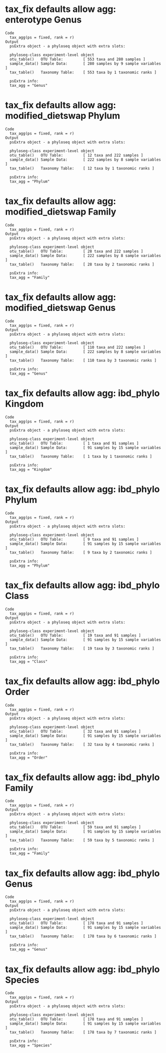 # tax_fix defaults allow agg: enterotype Genus

    Code
      tax_agg(ps = fixed, rank = r)
    Output
      psExtra object - a phyloseq object with extra slots:
      
      phyloseq-class experiment-level object
      otu_table()   OTU Table:         [ 553 taxa and 280 samples ]
      sample_data() Sample Data:       [ 280 samples by 9 sample variables ]
      tax_table()   Taxonomy Table:    [ 553 taxa by 1 taxonomic ranks ]
      
      psExtra info:
      tax_agg = "Genus" 

# tax_fix defaults allow agg: modified_dietswap Phylum

    Code
      tax_agg(ps = fixed, rank = r)
    Output
      psExtra object - a phyloseq object with extra slots:
      
      phyloseq-class experiment-level object
      otu_table()   OTU Table:         [ 12 taxa and 222 samples ]
      sample_data() Sample Data:       [ 222 samples by 8 sample variables ]
      tax_table()   Taxonomy Table:    [ 12 taxa by 1 taxonomic ranks ]
      
      psExtra info:
      tax_agg = "Phylum" 

# tax_fix defaults allow agg: modified_dietswap Family

    Code
      tax_agg(ps = fixed, rank = r)
    Output
      psExtra object - a phyloseq object with extra slots:
      
      phyloseq-class experiment-level object
      otu_table()   OTU Table:         [ 28 taxa and 222 samples ]
      sample_data() Sample Data:       [ 222 samples by 8 sample variables ]
      tax_table()   Taxonomy Table:    [ 28 taxa by 2 taxonomic ranks ]
      
      psExtra info:
      tax_agg = "Family" 

# tax_fix defaults allow agg: modified_dietswap Genus

    Code
      tax_agg(ps = fixed, rank = r)
    Output
      psExtra object - a phyloseq object with extra slots:
      
      phyloseq-class experiment-level object
      otu_table()   OTU Table:         [ 110 taxa and 222 samples ]
      sample_data() Sample Data:       [ 222 samples by 8 sample variables ]
      tax_table()   Taxonomy Table:    [ 110 taxa by 3 taxonomic ranks ]
      
      psExtra info:
      tax_agg = "Genus" 

# tax_fix defaults allow agg: ibd_phylo Kingdom

    Code
      tax_agg(ps = fixed, rank = r)
    Output
      psExtra object - a phyloseq object with extra slots:
      
      phyloseq-class experiment-level object
      otu_table()   OTU Table:         [ 1 taxa and 91 samples ]
      sample_data() Sample Data:       [ 91 samples by 15 sample variables ]
      tax_table()   Taxonomy Table:    [ 1 taxa by 1 taxonomic ranks ]
      
      psExtra info:
      tax_agg = "Kingdom" 

# tax_fix defaults allow agg: ibd_phylo Phylum

    Code
      tax_agg(ps = fixed, rank = r)
    Output
      psExtra object - a phyloseq object with extra slots:
      
      phyloseq-class experiment-level object
      otu_table()   OTU Table:         [ 9 taxa and 91 samples ]
      sample_data() Sample Data:       [ 91 samples by 15 sample variables ]
      tax_table()   Taxonomy Table:    [ 9 taxa by 2 taxonomic ranks ]
      
      psExtra info:
      tax_agg = "Phylum" 

# tax_fix defaults allow agg: ibd_phylo Class

    Code
      tax_agg(ps = fixed, rank = r)
    Output
      psExtra object - a phyloseq object with extra slots:
      
      phyloseq-class experiment-level object
      otu_table()   OTU Table:         [ 19 taxa and 91 samples ]
      sample_data() Sample Data:       [ 91 samples by 15 sample variables ]
      tax_table()   Taxonomy Table:    [ 19 taxa by 3 taxonomic ranks ]
      
      psExtra info:
      tax_agg = "Class" 

# tax_fix defaults allow agg: ibd_phylo Order

    Code
      tax_agg(ps = fixed, rank = r)
    Output
      psExtra object - a phyloseq object with extra slots:
      
      phyloseq-class experiment-level object
      otu_table()   OTU Table:         [ 32 taxa and 91 samples ]
      sample_data() Sample Data:       [ 91 samples by 15 sample variables ]
      tax_table()   Taxonomy Table:    [ 32 taxa by 4 taxonomic ranks ]
      
      psExtra info:
      tax_agg = "Order" 

# tax_fix defaults allow agg: ibd_phylo Family

    Code
      tax_agg(ps = fixed, rank = r)
    Output
      psExtra object - a phyloseq object with extra slots:
      
      phyloseq-class experiment-level object
      otu_table()   OTU Table:         [ 59 taxa and 91 samples ]
      sample_data() Sample Data:       [ 91 samples by 15 sample variables ]
      tax_table()   Taxonomy Table:    [ 59 taxa by 5 taxonomic ranks ]
      
      psExtra info:
      tax_agg = "Family" 

# tax_fix defaults allow agg: ibd_phylo Genus

    Code
      tax_agg(ps = fixed, rank = r)
    Output
      psExtra object - a phyloseq object with extra slots:
      
      phyloseq-class experiment-level object
      otu_table()   OTU Table:         [ 178 taxa and 91 samples ]
      sample_data() Sample Data:       [ 91 samples by 15 sample variables ]
      tax_table()   Taxonomy Table:    [ 178 taxa by 6 taxonomic ranks ]
      
      psExtra info:
      tax_agg = "Genus" 

# tax_fix defaults allow agg: ibd_phylo Species

    Code
      tax_agg(ps = fixed, rank = r)
    Output
      psExtra object - a phyloseq object with extra slots:
      
      phyloseq-class experiment-level object
      otu_table()   OTU Table:         [ 178 taxa and 91 samples ]
      sample_data() Sample Data:       [ 91 samples by 15 sample variables ]
      tax_table()   Taxonomy Table:    [ 178 taxa by 7 taxonomic ranks ]
      
      psExtra info:
      tax_agg = "Species" 

